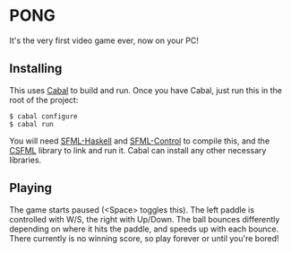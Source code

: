 PONG
====

It's the very first video game ever, now on your PC!

Installing
----------

This uses [Cabal](http://www.haskell.org/cabal/download.html) to build
and run. Once you have Cabal, just run this in the root of the
project:

    $ cabal configure
    $ cabal run

You will need [SFML-Haskell](https://github.com/SFML-haskell/SFML) and
[SFML-Control](https://github.com/SFML-haskell/SFML-control) to
compile this, and the [CSFML](http://www.sfml-dev.org/download/csfml/)
library to link and run it. Cabal can install any other necessary
libraries.

Playing
-------

The game starts paused (\<Space\> toggles this). The left paddle is
controlled with W/S, the right with Up/Down. The ball bounces
differently depending on where it hits the paddle, and speeds up with
each bounce. There currently is no winning score, so play forever or
until you're bored!

